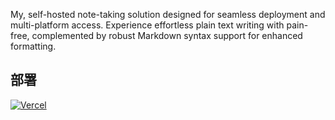 My, self-hosted note-taking solution designed for seamless deployment and multi-platform access. Experience effortless plain text writing with pain-free, complemented by robust Markdown syntax support for enhanced formatting.

## 部署
[![Vercel](https://vercel.com/button)](https://vercel.com/import/project?template=https://github.com/general0000/vercel-memos)


